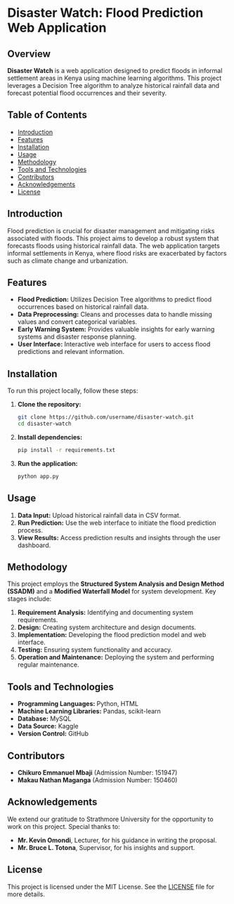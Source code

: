 # Disaster Watch: Flood Prediction Web Application

## Overview
**Disaster Watch** is a web application designed to predict floods in informal settlement areas in Kenya using machine learning algorithms. This project leverages a Decision Tree algorithm to analyze historical rainfall data and forecast potential flood occurrences and their severity.

## Table of Contents
- [Introduction](#introduction)
- [Features](#features)
- [Installation](#installation)
- [Usage](#usage)
- [Methodology](#methodology)
- [Tools and Technologies](#tools-and-technologies)
- [Contributors](#contributors)
- [Acknowledgements](#acknowledgements)
- [License](#license)

## Introduction
Flood prediction is crucial for disaster management and mitigating risks associated with floods. This project aims to develop a robust system that forecasts floods using historical rainfall data. The web application targets informal settlements in Kenya, where flood risks are exacerbated by factors such as climate change and urbanization.

## Features
- **Flood Prediction:** Utilizes Decision Tree algorithms to predict flood occurrences based on historical rainfall data.
- **Data Preprocessing:** Cleans and processes data to handle missing values and convert categorical variables.
- **Early Warning System:** Provides valuable insights for early warning systems and disaster response planning.
- **User Interface:** Interactive web interface for users to access flood predictions and relevant information.

## Installation
To run this project locally, follow these steps:

1. **Clone the repository:**
    ```bash
    git clone https://github.com/username/disaster-watch.git
    cd disaster-watch
    ```

2. **Install dependencies:**
    ```bash
    pip install -r requirements.txt
    ```

3. **Run the application:**
    ```bash
    python app.py
    ```

## Usage
1. **Data Input:** Upload historical rainfall data in CSV format.
2. **Run Prediction:** Use the web interface to initiate the flood prediction process.
3. **View Results:** Access prediction results and insights through the user dashboard.

## Methodology
This project employs the **Structured System Analysis and Design Method (SSADM)** and a **Modified Waterfall Model** for system development. Key stages include:

1. **Requirement Analysis:** Identifying and documenting system requirements.
2. **Design:** Creating system architecture and design documents.
3. **Implementation:** Developing the flood prediction model and web interface.
4. **Testing:** Ensuring system functionality and accuracy.
5. **Operation and Maintenance:** Deploying the system and performing regular maintenance.

## Tools and Technologies
- **Programming Languages:** Python, HTML
- **Machine Learning Libraries:** Pandas, scikit-learn
- **Database:** MySQL
- **Data Source:** Kaggle
- **Version Control:** GitHub

## Contributors
- **Chikuro Emmanuel Mbaji** (Admission Number: 151947)
- **Makau Nathan Maganga** (Admission Number: 150460)

## Acknowledgements
We extend our gratitude to Strathmore University for the opportunity to work on this project. Special thanks to:

- **Mr. Kevin Omondi**, Lecturer, for his guidance in writing the proposal.
- **Mr. Bruce L. Totona**, Supervisor, for his insights and support.

## License
This project is licensed under the MIT License. See the [LICENSE](LICENSE) file for more details.
